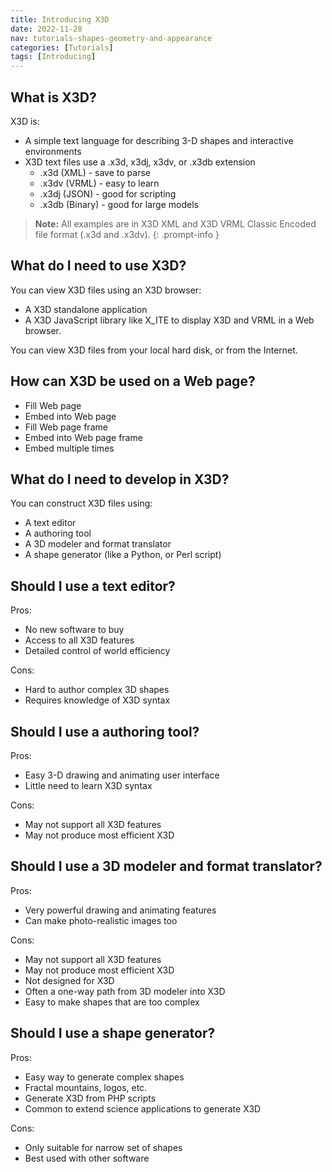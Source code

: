 ```yaml
---
title: Introducing X3D
date: 2022-11-28
nav: tutorials-shapes-geometry-and-appearance
categories: [Tutorials]
tags: [Introducing]
---
```

## What is X3D?

X3D is:

- A simple text language for describing 3-D shapes and interactive environments
- X3D text files use a .x3d, x3dj, x3dv, or .x3db extension
  - .x3d (XML) - save to parse
  - .x3dv (VRML) - easy to learn
  - .x3dj (JSON) - good for scripting
  - .x3db (Binary) - good for large models

>**Note:** All examples are in X3D XML and X3D VRML Classic Encoded file format (.x3d and .x3dv).
{: .prompt-info }

## What do I need to use X3D?

You can view X3D files using an X3D browser:

- A X3D standalone application
- A X3D JavaScript library like X_ITE to display X3D and VRML in a Web browser.

You can view X3D files from your local hard disk, or from the Internet.

## How can X3D be used on a Web page?

- Fill Web page
- Embed into Web page
- Fill Web page frame
- Embed into Web page frame
- Embed multiple times

## What do I need to develop in X3D?

You can construct X3D files using:

- A text editor
- A authoring tool
- A 3D modeler and format translator
- A shape generator (like a Python, or Perl script)

## Should I use a text editor?

Pros:

- No new software to buy
- Access to all X3D features
- Detailed control of world efficiency

Cons:

- Hard to author complex 3D shapes
- Requires knowledge of X3D syntax

## Should I use a authoring tool?

Pros:

- Easy 3-D drawing and animating user interface
- Little need to learn X3D syntax

Cons:

- May not support all X3D features
- May not produce most efficient X3D

## Should I use a 3D modeler and format translator?

Pros:

- Very powerful drawing and animating features
- Can make photo-realistic images too

Cons:

- May not support all X3D features
- May not produce most efficient X3D
- Not designed for X3D
- Often a one-way path from 3D modeler into X3D
- Easy to make shapes that are too complex

## Should I use a shape generator?

Pros:

- Easy way to generate complex shapes
- Fractal mountains, logos, etc.
- Generate X3D from PHP scripts
- Common to extend science applications to generate X3D

Cons:

- Only suitable for narrow set of shapes
- Best used with other software
